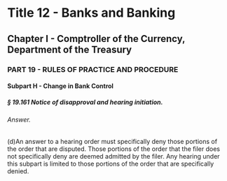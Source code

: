 
# Title 12 - Banks and Banking
## Chapter I - Comptroller of the Currency, Department of the Treasury
### PART 19 - RULES OF PRACTICE AND PROCEDURE
#### Subpart H - Change in Bank Control
##### § 19.161 Notice of disapproval and hearing initiation.
###### Answer.

(d)An answer to a hearing order must specifically deny those portions of the order that are disputed. Those portions of the order that the filer does not specifically deny are deemed admitted by the filer. Any hearing under this subpart is limited to those portions of the order that are specifically denied.
